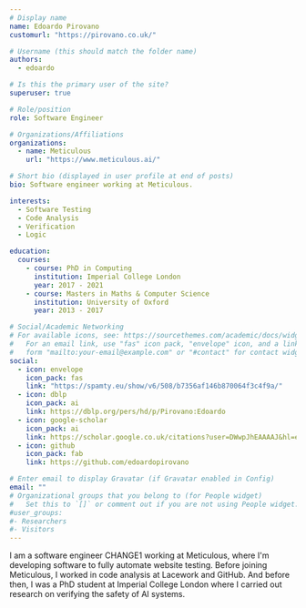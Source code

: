 ```yaml
---
# Display name
name: Edoardo Pirovano
customurl: "https://pirovano.co.uk/"

# Username (this should match the folder name)
authors:
  - edoardo

# Is this the primary user of the site?
superuser: true

# Role/position
role: Software Engineer

# Organizations/Affiliations
organizations:
  - name: Meticulous
    url: "https://www.meticulous.ai/"

# Short bio (displayed in user profile at end of posts)
bio: Software engineer working at Meticulous.

interests:
  - Software Testing
  - Code Analysis
  - Verification
  - Logic

education:
  courses:
    - course: PhD in Computing
      institution: Imperial College London
      year: 2017 - 2021
    - course: Masters in Maths & Computer Science
      institution: University of Oxford
      year: 2013 - 2017

# Social/Academic Networking
# For available icons, see: https://sourcethemes.com/academic/docs/widgets/#icons
#   For an email link, use "fas" icon pack, "envelope" icon, and a link in the
#   form "mailto:your-email@example.com" or "#contact" for contact widget.
social:
  - icon: envelope
    icon_pack: fas
    link: "https://spamty.eu/show/v6/508/b7356af146b870064f3c4f9a/"
  - icon: dblp
    icon_pack: ai
    link: https://dblp.org/pers/hd/p/Pirovano:Edoardo
  - icon: google-scholar
    icon_pack: ai
    link: https://scholar.google.co.uk/citations?user=DWwpJhEAAAAJ&hl=en
  - icon: github
    icon_pack: fab
    link: https://github.com/edoardopirovano

# Enter email to display Gravatar (if Gravatar enabled in Config)
email: ""
# Organizational groups that you belong to (for People widget)
#   Set this to `[]` or comment out if you are not using People widget.
#user_groups:
#- Researchers
#- Visitors
---
```


I am a software engineer CHANGE1 working at Meticulous, where I'm developing software to fully automate website testing. Before joining Meticulous, I worked in code analysis at Lacework and GitHub. And before then, I was a PhD student at Imperial College London where I carried out research on verifying the safety of AI systems.
